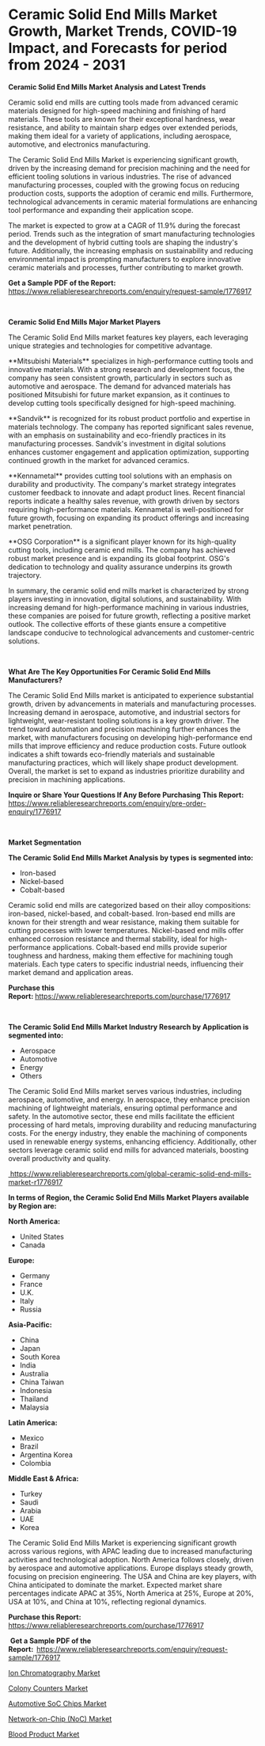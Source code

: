 <p><h1>Ceramic Solid End Mills Market Growth, Market Trends, COVID-19 Impact, and Forecasts for period from 2024 - 2031</h1></p><p><strong>Ceramic Solid End Mills Market Analysis and Latest Trends</strong></p>
<p><p>Ceramic solid end mills are cutting tools made from advanced ceramic materials designed for high-speed machining and finishing of hard materials. These tools are known for their exceptional hardness, wear resistance, and ability to maintain sharp edges over extended periods, making them ideal for a variety of applications, including aerospace, automotive, and electronics manufacturing.</p><p>The Ceramic Solid End Mills Market is experiencing significant growth, driven by the increasing demand for precision machining and the need for efficient tooling solutions in various industries. The rise of advanced manufacturing processes, coupled with the growing focus on reducing production costs, supports the adoption of ceramic end mills. Furthermore, technological advancements in ceramic material formulations are enhancing tool performance and expanding their application scope.</p><p>The market is expected to grow at a CAGR of 11.9% during the forecast period. Trends such as the integration of smart manufacturing technologies and the development of hybrid cutting tools are shaping the industry's future. Additionally, the increasing emphasis on sustainability and reducing environmental impact is prompting manufacturers to explore innovative ceramic materials and processes, further contributing to market growth.</p></p>
<p><strong>Get a Sample PDF of the Report:&nbsp;</strong> <a href="https://www.reliableresearchreports.com/enquiry/request-sample/1776917?utm_campaign=28&utm_medium=2&utm_source=Github&utm_content=ia&utm_term=20122024&utm_id=ceramic-solid-end-mills">https://www.reliableresearchreports.com/enquiry/request-sample/1776917</a></p>
<p>&nbsp;</p>
<p><strong>Ceramic Solid End Mills Major Market Players</strong></p>
<p><p>The Ceramic Solid End Mills market features key players, each leveraging unique strategies and technologies for competitive advantage. </p><p>**Mitsubishi Materials** specializes in high-performance cutting tools and innovative materials. With a strong research and development focus, the company has seen consistent growth, particularly in sectors such as automotive and aerospace. The demand for advanced materials has positioned Mitsubishi for future market expansion, as it continues to develop cutting tools specifically designed for high-speed machining.</p><p>**Sandvik** is recognized for its robust product portfolio and expertise in materials technology. The company has reported significant sales revenue, with an emphasis on sustainability and eco-friendly practices in its manufacturing processes. Sandvik's investment in digital solutions enhances customer engagement and application optimization, supporting continued growth in the market for advanced ceramics.</p><p>**Kennametal** provides cutting tool solutions with an emphasis on durability and productivity. The company's market strategy integrates customer feedback to innovate and adapt product lines. Recent financial reports indicate a healthy sales revenue, with growth driven by sectors requiring high-performance materials. Kennametal is well-positioned for future growth, focusing on expanding its product offerings and increasing market penetration.</p><p>**OSG Corporation** is a significant player known for its high-quality cutting tools, including ceramic end mills. The company has achieved robust market presence and is expanding its global footprint. OSG's dedication to technology and quality assurance underpins its growth trajectory.</p><p>In summary, the ceramic solid end mills market is characterized by strong players investing in innovation, digital solutions, and sustainability. With increasing demand for high-performance machining in various industries, these companies are poised for future growth, reflecting a positive market outlook. The collective efforts of these giants ensure a competitive landscape conducive to technological advancements and customer-centric solutions.</p></p>
<p>&nbsp;</p>
<p><strong>What Are The Key Opportunities For Ceramic Solid End Mills Manufacturers?</strong></p>
<p><p>The Ceramic Solid End Mills market is anticipated to experience substantial growth, driven by advancements in materials and manufacturing processes. Increasing demand in aerospace, automotive, and industrial sectors for lightweight, wear-resistant tooling solutions is a key growth driver. The trend toward automation and precision machining further enhances the market, with manufacturers focusing on developing high-performance end mills that improve efficiency and reduce production costs. Future outlook indicates a shift towards eco-friendly materials and sustainable manufacturing practices, which will likely shape product development. Overall, the market is set to expand as industries prioritize durability and precision in machining applications.</p></p>
<p><strong>Inquire or Share Your Questions If Any Before Purchasing This Report:</strong> <a href="https://www.reliableresearchreports.com/enquiry/pre-order-enquiry/1776917?utm_campaign=28&utm_medium=2&utm_source=Github&utm_content=ia&utm_term=20122024&utm_id=ceramic-solid-end-mills">https://www.reliableresearchreports.com/enquiry/pre-order-enquiry/1776917</a></p>
<p>&nbsp;</p>
<p><strong>Market Segmentation</strong></p>
<p><strong>The Ceramic Solid End Mills Market Analysis by types is segmented into:</strong></p>
<p><ul><li>Iron-based</li><li>Nickel-based</li><li>Cobalt-based</li></ul></p>
<p><p>Ceramic solid end mills are categorized based on their alloy compositions: iron-based, nickel-based, and cobalt-based. Iron-based end mills are known for their strength and wear resistance, making them suitable for cutting processes with lower temperatures. Nickel-based end mills offer enhanced corrosion resistance and thermal stability, ideal for high-performance applications. Cobalt-based end mills provide superior toughness and hardness, making them effective for machining tough materials. Each type caters to specific industrial needs, influencing their market demand and application areas.</p></p>
<p><strong>Purchase this Report:&nbsp;</strong><a href="https://www.reliableresearchreports.com/purchase/1776917?utm_campaign=28&utm_medium=2&utm_source=Github&utm_content=ia&utm_term=20122024&utm_id=ceramic-solid-end-mills">https://www.reliableresearchreports.com/purchase/1776917</a></p>
<p>&nbsp;</p>
<p><strong>The Ceramic Solid End Mills Market Industry Research by Application is segmented into:</strong></p>
<p><ul><li>Aerospace</li><li>Automotive</li><li>Energy</li><li>Others</li></ul></p>
<p><p>The Ceramic Solid End Mills market serves various industries, including aerospace, automotive, and energy. In aerospace, they enhance precision machining of lightweight materials, ensuring optimal performance and safety. In the automotive sector, these end mills facilitate the efficient processing of hard metals, improving durability and reducing manufacturing costs. For the energy industry, they enable the machining of components used in renewable energy systems, enhancing efficiency. Additionally, other sectors leverage ceramic solid end mills for advanced materials, boosting overall productivity and quality.</p></p>
<p><a href="https://www.reliableresearchreports.com/global-ceramic-solid-end-mills-market-r1776917?utm_campaign=28&utm_medium=2&utm_source=Github&utm_content=ia&utm_term=20122024&utm_id=ceramic-solid-end-mills">&nbsp;https://www.reliableresearchreports.com/global-ceramic-solid-end-mills-market-r1776917</a></p>
<p><strong>In terms of Region, the Ceramic Solid End Mills Market Players available by Region are:</strong></p>
<p>
    <p> <strong> North America: </strong>
        <ul>
            <li>United States</li>
            <li>Canada</li>
        </ul>
        </p> 
    <p> <strong> Europe: </strong>
        <ul>
            <li>Germany</li>
            <li>France</li>
            <li>U.K.</li>
            <li>Italy</li>
            <li>Russia</li>
        </ul>
        </p> 
    <p> <strong> Asia-Pacific: </strong>
        <ul>
            <li>China</li>
            <li>Japan</li>
            <li>South Korea</li>
            <li>India</li>
            <li>Australia</li>
            <li>China Taiwan</li>
            <li>Indonesia</li>
            <li>Thailand</li>
            <li>Malaysia</li>
        </ul>
        </p> 
    <p> <strong> Latin America: </strong>
        <ul>
            <li>Mexico</li>
            <li>Brazil</li>
            <li>Argentina Korea</li>
            <li>Colombia</li>
        </ul>
        </p> 
    <p> <strong> Middle East & Africa: </strong>
        <ul>
            <li>Turkey</li>
            <li>Saudi</li>
            <li>Arabia</li>
            <li>UAE</li>
            <li>Korea</li>
        </ul>
    </p>
    </p>
<p><p>The Ceramic Solid End Mills Market is experiencing significant growth across various regions, with APAC leading due to increased manufacturing activities and technological adoption. North America follows closely, driven by aerospace and automotive applications. Europe displays steady growth, focusing on precision engineering. The USA and China are key players, with China anticipated to dominate the market. Expected market share percentages indicate APAC at 35%, North America at 25%, Europe at 20%, USA at 10%, and China at 10%, reflecting regional dynamics.</p></p>
<p><strong>Purchase this Report: </strong><a href="https://www.reliableresearchreports.com/purchase/1776917?utm_campaign=28&utm_medium=2&utm_source=Github&utm_content=ia&utm_term=20122024&utm_id=ceramic-solid-end-mills">https://www.reliableresearchreports.com/purchase/1776917</a></p>
<p>&nbsp;<strong>Get a Sample PDF of the Report:&nbsp;&nbsp;</strong><a href="https://www.reliableresearchreports.com/enquiry/request-sample/1776917?utm_campaign=28&utm_medium=2&utm_source=Github&utm_content=ia&utm_term=20122024&utm_id=ceramic-solid-end-mills">https://www.reliableresearchreports.com/enquiry/request-sample/1776917</a></p>
<p><strong></strong></p>
<p><p><a href="https://www.linkedin.com/pulse/growth-trajectory-ion-chromatography-market-2024-2031-projected-ohf1f?utm_campaign=28&utm_medium=2&utm_source=Github&utm_content=ia&utm_term=20122024&utm_id=ceramic-solid-end-mills">Ion Chromatography Market</a></p><p><a href="https://www.linkedin.com/pulse/growth-revenue-insights-colony-counters-market-projected-ig6df?utm_campaign=28&utm_medium=2&utm_source=Github&utm_content=ia&utm_term=20122024&utm_id=ceramic-solid-end-mills">Colony Counters Market</a></p><p><a href="https://github.com/SamiaChowdhury801/Market-Research-Report-List-1/blob/main/automotive-soc-chips-market.md?utm_campaign=28&utm_medium=2&utm_source=Github&utm_content=ia&utm_term=20122024&utm_id=ceramic-solid-end-mills">Automotive SoC Chips Market</a></p><p><a href="https://github.com/BellAuer/Market-Research-Report-List-1/blob/main/network-on-chip-noc-market.md?utm_campaign=28&utm_medium=2&utm_source=Github&utm_content=ia&utm_term=20122024&utm_id=ceramic-solid-end-mills">Network-on-Chip (NoC) Market</a></p><p><a href="https://www.linkedin.com/pulse/projected-market-expansion-blood-product-114-cagr-from-2024-rmpqf?utm_campaign=28&utm_medium=2&utm_source=Github&utm_content=ia&utm_term=20122024&utm_id=ceramic-solid-end-mills">Blood Product Market</a></p></p>